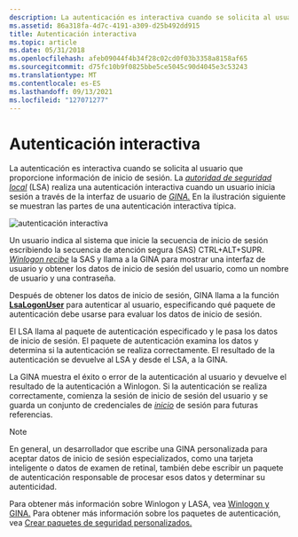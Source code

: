 ```yaml
---
description: La autenticación es interactiva cuando se solicita al usuario que proporcione información de inicio de sesión. La autoridad de seguridad local (LSA) realiza una autenticación interactiva cuando un usuario inicia sesión a través de la interfaz de usuario de GINA.
ms.assetid: 86a318fa-4d7c-4191-a309-d25b492dd915
title: Autenticación interactiva
ms.topic: article
ms.date: 05/31/2018
ms.openlocfilehash: afeb09044f4b34f28c02cd0f03b3358a8158af65
ms.sourcegitcommit: d75fc10b9f0825bbe5ce5045c90d4045e3c53243
ms.translationtype: MT
ms.contentlocale: es-ES
ms.lasthandoff: 09/13/2021
ms.locfileid: "127071277"
---
```

# <a name="interactive-authentication"></a>Autenticación interactiva

La autenticación es interactiva cuando se solicita al usuario que proporcione información de inicio de sesión. La [*autoridad de seguridad local*](../secgloss/l-gly.md) (LSA) realiza una autenticación interactiva cuando un usuario inicia sesión a través de la interfaz de usuario de [*GINA.*](../secgloss/g-gly.md) En la ilustración siguiente se muestran las partes de una autenticación interactiva típica.

![autenticación interactiva](images/lsaint3.png)

Un usuario indica al sistema que inicie la secuencia de [](../secgloss/s-gly.md) inicio de sesión escribiendo la secuencia de atención segura (SAS) CTRL+ALT+SUPR. [*Winlogon recibe*](../secgloss/w-gly.md) la SAS y llama a la GINA para mostrar una interfaz de usuario y obtener los datos de inicio de sesión del usuario, como un nombre de usuario y una contraseña.

Después de obtener los datos de inicio de sesión, GINA llama a la función [**LsaLogonUser**](/windows/desktop/api/Ntsecapi/nf-ntsecapi-lsalogonuser) para autenticar al usuario, especificando qué paquete de autenticación debe usarse para evaluar los datos de inicio de sesión.

El LSA llama al paquete de autenticación especificado y le pasa los datos de inicio de sesión. El paquete de autenticación examina los datos y determina si la autenticación se realiza correctamente. El resultado de la autenticación se devuelve al LSA y desde el LSA, a la GINA.

La GINA muestra el éxito o error de la autenticación al usuario y devuelve el resultado de la autenticación a Winlogon. Si la autenticación se realiza correctamente, comienza la sesión de inicio de sesión del usuario y se guarda un conjunto de credenciales de [*inicio*](../secgloss/c-gly.md) de sesión para futuras referencias.

> [!Note]  
> En general, un desarrollador que escribe una GINA personalizada para [](../secgloss/s-gly.md) aceptar datos de inicio de sesión especializados, como una tarjeta inteligente o datos de examen de retinal, también debe escribir un paquete de autenticación responsable de procesar esos datos y determinar su autenticidad.

 

Para obtener más información sobre Winlogon y LASA, vea [Winlogon y GINA.](winlogon-and-gina.md) Para obtener más información sobre los paquetes de autenticación, vea [Crear paquetes de seguridad personalizados.](creating-custom-security-packages.md)

 

 
